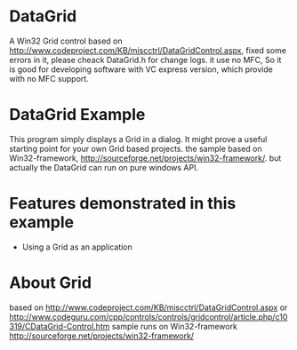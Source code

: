 DataGrid
========

A Win32 Grid control based on http://www.codeproject.com/KB/miscctrl/DataGridControl.aspx,  fixed some errors in it, please cheack DataGrid.h for change logs.
it use no  MFC, So it is good for developing software with VC express version, which provide with no MFC support.

DataGrid Example
==============
This program simply displays a Grid in a dialog. It might prove a useful starting point for your own Grid based projects. 
the sample based on Win32-framework, http://sourceforge.net/projects/win32-framework/.
but actually the DataGrid can run on pure windows API.

Features demonstrated in this example
=====================================
* Using a Grid as an application



About Grid
=============
based on http://www.codeproject.com/KB/miscctrl/DataGridControl.aspx or http://www.codeguru.com/cpp/controls/controls/gridcontrol/article.php/c10319/CDataGrid-Control.htm
sample runs on Win32-framework http://sourceforge.net/projects/win32-framework/

